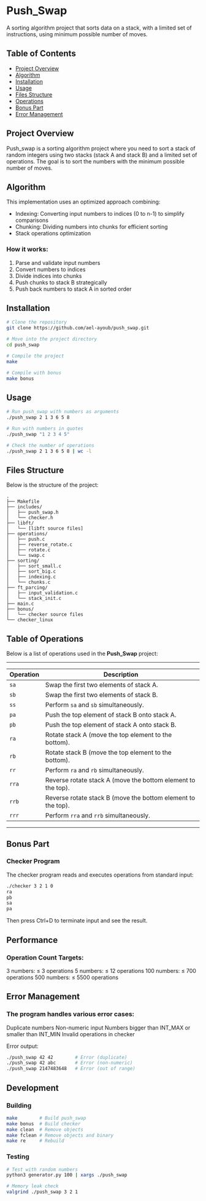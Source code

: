 # Push_Swap

A sorting algorithm project that sorts data on a stack, with a limited set of instructions, using minimum possible number of moves.

## Table of Contents
* [Project Overview](#project-overview)
* [Algorithm](#algorithm)
* [Installation](#installation)
* [Usage](#usage)
* [Files Structure](#files-structure)
* [Operations](#operations)
* [Bonus Part](#bonus-part)
* [Error Management](#error-management)

## Project Overview
Push_swap is a sorting algorithm project where you need to sort a stack of random integers using two stacks (stack A and stack B) and a limited set of operations. The goal is to sort the numbers with the minimum possible number of moves.

## Algorithm
This implementation uses an optimized approach combining:
- Indexing: Converting input numbers to indices (0 to n-1) to simplify comparisons
- Chunking: Dividing numbers into chunks for efficient sorting
- Stack operations optimization

### How it works:
1. Parse and validate input numbers
2. Convert numbers to indices
3. Divide indices into chunks
4. Push chunks to stack B strategically
5. Push back numbers to stack A in sorted order

## Installation

```bash
# Clone the repository
git clone https://github.com/ael-ayoub/push_swap.git

# Move into the project directory
cd push_swap

# Compile the project
make

# Compile with bonus
make bonus
```

## Usage

```bash
# Run push_swap with numbers as arguments
./push_swap 2 1 3 6 5 8

# Run with numbers in quotes
./push_swap "1 2 3 4 5"

# Check the number of operations
./push_swap 2 1 3 6 5 8 | wc -l
```

## Files Structure

Below is the structure of the project:

```plaintext
.
├── Makefile
├── includes/
│   ├── push_swap.h
│   └── checker.h
├── libft/
│   └── [libft source files]
├── operations/
│   ├── push.c
│   ├── reverse_rotate.c
│   ├── rotate.c
│   └── swap.c
├── sorting/
│   ├── sort_small.c
│   ├── sort_big.c
│   ├── indexing.c
│   └── chunks.c
├── ft_parcing/
│   ├── input_validation.c
│   └── stack_init.c
├── main.c
├── bonus/
│   └── checker source files
└── checker_linux
```


## Table of Operations

Below is a list of operations used in the **Push_Swap** project:

-----------------------------------------------------------------------------
| Operation | Description                                                   |
|-----------|---------------------------------------------------------------|
| `sa`      | Swap the first two elements of stack A.                       |
| `sb`      | Swap the first two elements of stack B.                       |
| `ss`      | Perform `sa` and `sb` simultaneously.                         |
| `pa`      | Push the top element of stack B onto stack A.                 |
| `pb`      | Push the top element of stack A onto stack B.                 |
| `ra`      | Rotate stack A (move the top element to the bottom).          |
| `rb`      | Rotate stack B (move the top element to the bottom).          |
| `rr`      | Perform `ra` and `rb` simultaneously.                         |
| `rra`     | Reverse rotate stack A (move the bottom element to the top).  |
| `rrb`     | Reverse rotate stack B (move the bottom element to the top).  |
| `rrr`     | Perform `rra` and `rrb` simultaneously.                       |
-----------------------------------------------------------------------------
## Bonus Part

### Checker Program

The checker program reads and executes operations from standard input:

```bash
./checker 3 2 1 0
ra
pb
sa
pa
```
Then press Ctrl+D to terminate input and see the result.

## Performance
### Operation Count Targets:

3 numbers: ≤ 3 operations
5 numbers: ≤ 12 operations
100 numbers: ≤ 700 operations
500 numbers: ≤ 5500 operations

## Error Management
### The program handles various error cases:

Duplicate numbers
Non-numeric input
Numbers bigger than INT_MAX or smaller than INT_MIN
Invalid operations in checker

Error output:
```bash
./push_swap 42 42        # Error (duplicate)
./push_swap 42 abc       # Error (non-numeric)
./push_swap 2147483648   # Error (out of range)
```
## Development
### Building

```bash
make        # Build push_swap
make bonus  # Build checker
make clean  # Remove objects
make fclean # Remove objects and binary
make re     # Rebuild
```
### Testing

```bash
# Test with random numbers
python3 generator.py 100 | xargs ./push_swap

# Memory leak check
valgrind ./push_swap 3 2 1
```

